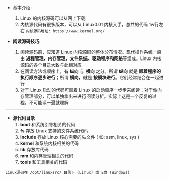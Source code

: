 
- 基本介绍: 
	1. Linux 的内核源码可以从网上下载
	2. 内核源代码有很多版本，可以从 Linux0.01 内核入手，总共的代码 1w行左右
	`内核源码地址: https://www.kernel.org/`

- **阅读源码技巧:**
	1. 阅读源码前，应知道 Linux 内核源码的整体分布情况。现代操作系统一般由 **进程管理、内存管理、文件系统、驱动程序和网络**等组成。Linux 内核源码的各个目录大致与此相对应
	2. 在阅读方法或顺序上，有 **纵向** 与 **横向** 之分。所谓 **纵向** 就是 **顺着程序的执行顺序逐步进行**；所谓 **横向**，就是 **按模块进行**。它们经常结合在一起进行
	3. 对于 Linux 启动的代码可顺着 Linux 的启动顺序一步步来阅读；对于像内存管理部分，可以单独拿出来进行阅读分析。实际上这是一个反复的过程，不可能读一遍就理解


---

- **源代码目录**
	1. **boot**        和系统引导相关的代码
	2. **fs**             存放 Linux 支持的文件系统代码
	3. **include**    存放 Linux 核心需要的头文件 ( 如: asm, linux, sys )
	4. **kernel**      和系统内核相关的代码
	5. **lib**            存放库代码
	6. **mm**          和内存管理相关的代码
	7. **tools**        和工具相关的代码

`Linux源码在 /opt/linuxsrc/ 目录下 (Linux) 或 E盘 (Windows)`